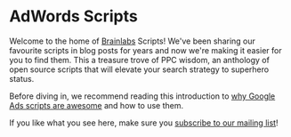 # AdWords Scripts

Welcome to the home of [Brainlabs](https://www.brainlabsdigital.com/) Scripts! We've been sharing our favourite scripts in blog posts for years and now we're making it easier for you to find them. This a treasure trove of PPC wisdom, an anthology of open source scripts that will elevate your search strategy to superhero status.

Before diving in, we recommend reading this introduction to [why Google Ads scripts are awesome](https://www.brainlabsdigital.com/why-scripts-are-awesome/) and how to use them.

If you like what you see here, make sure you [subscribe to our mailing list](https://www.brainlabsdigital.com/mailinglist-signup/)!
